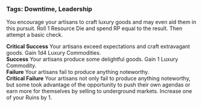 ### Tags: Downtime, Leadership

You encourage your artisans to craft luxury goods and may even aid them in this pursuit. Roll 1 Resource Die and spend RP equal to the result. Then attempt a basic check.  
  
**Critical Success** Your artisans exceed expectations and craft extravagant goods. Gain 1d4 Luxury Commodities.  
**Success** Your artisans produce some delightful goods. Gain 1 Luxury Commodity.  
**Failure** Your artisans fail to produce anything noteworthy.  
**Critical Failure** Your artisans not only fail to produce anything noteworthy, but some took advantage of the opportunity to push their own agendas or earn more for themselves by selling to underground markets. Increase one of your Ruins by 1.

